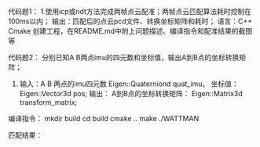 ﻿代码题1：
1.使用icp或ndt方法完成两帧点云配准；两帧点云匹配算法耗时控制在100ms以内；
  输出：匹配后的点云pcd文件、转换坐标矩阵和耗时；
  语言：C++  Cmake
  创建工程，在README.md中附上问题描述、编译指令和配准结果的截图等

代码题2：
分别已知A B两点imu的四元数和坐标值，输出A到B点的坐标转换矩阵；
1. 输入：A B 两点的imu四元数 Eigen::Quaterniond quat_imu， 坐标值：Eigen::Vector3d pos;
   输出： A到B点的坐标转换矩阵： Eigen::Matrix3d transform_matrix;


编译指令：
mkdir build
cd build
cmake ..
make
./WATTMAN

匹配结果：

